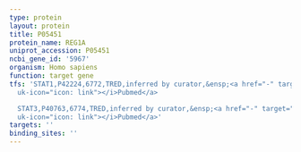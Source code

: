 ```yaml
---
type: protein
layout: protein
title: P05451
protein_name: REG1A
uniprot_accession: P05451
ncbi_gene_id: '5967'
organism: Homo sapiens
function: target gene
tfs: 'STAT1,P42224,6772,TRED,inferred by curator,&ensp;<a href="-" target="_blank"><i
  uk-icon="icon: link"></i>Pubmed</a>

  STAT3,P40763,6774,TRED,inferred by curator,&ensp;<a href="-" target="_blank"><i
  uk-icon="icon: link"></i>Pubmed</a>'
targets: ''
binding_sites: ''
---
```

